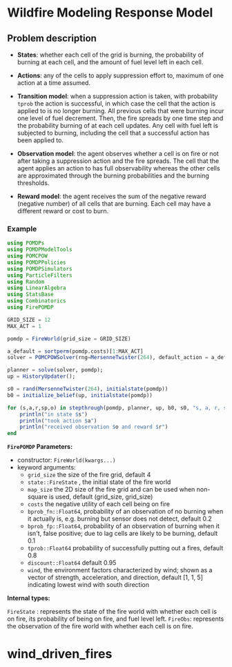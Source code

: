 # Wildfire Modeling Response Model



## Problem description


- **States**: whether each cell of the grid is burning, the probability of burning at each cell, and the amount of fuel level left in each cell.

- **Actions**: any of the cells to apply suppression effort to, maximum of one action at a time assumed.  

- **Transition model**: when a suppression action is taken, with probability `tprob` the action is successful, in which case the cell that the action is applied to is no longer burning. All previous cells that were burning incur one level of fuel decrement. Then, the fire spreads by one time step and the probability burning of at each cell updates. Any cell with fuel left is subjected to burning, including the cell that a successful action has been applied to.

- **Observation model**: the agent observes whether a cell is on fire or not after taking a suppression action and the fire spreads. The cell that the agent applies an action to has full observability whereas the other cells are approximated through the burning probabilities and the burning thresholds.

- **Reward model**: the agent receives the sum of the negative reward (negative number) of all cells that are burning. Each cell may have a different reward or cost to burn.

### Example

```julia
using POMDPs
using POMDPModelTools
using POMCPOW
using POMDPPolicies
using POMDPSimulators
using ParticleFilters
using Random
using LinearAlgebra
using StatsBase
using Combinatorics
using FirePOMDP

GRID_SIZE = 12
MAX_ACT = 1

pomdp = FireWorld(grid_size = GRID_SIZE) 

a_default = sortperm(pomdp.costs)[1:MAX_ACT]
solver = POMCPOWSolver(rng=MersenneTwister(264), default_action = a_default, tree_queries = 1000, max_time = 60);

planner = solve(solver, pomdp);
up = HistoryUpdater();

s0 = rand(MersenneTwister(264), initialstate(pomdp))
b0 = initialize_belief(up, initialstate(pomdp))

for (s,a,r,sp,o) in stepthrough(pomdp, planner, up, b0, s0, "s, a, r, sp, o")
    println("in state $s")
    println("took action $a")
    println("received observation $o and reward $r")
end
```


**`FirePOMDP` Parameters:** 

- constructor: `FireWorld(kwargs...)` 
- keyword arguments: 
  - `grid_size` the size of the fire grid,  default 4
  - `state::FireState` , the initial state of the fire world
  - `map_size` the 2D size of the fire grid and can be used when non-square is used,  default (grid_size, grid_size)
  - `costs` the negative utility of each cell being on fire
  - `bprob_fn::Float64`, probability of an observation of no burning when it actually is, e.g. burning but sensor does not detect, default 0.2
  - `bprob_fp::Float64`, probability of an observation of burning when it isn't, false positive; due to lag cells are likely to be burning, default 0.1
  - `tprob::Float64` probability of successfully putting out a fires, default 0.8
  - `discount::Float64` default 0.95
  - `wind`, the environment factors characterized by wind; shown as a vector of strength, acceleration, and direction, default [1, 1, 5] indicating lowest wind with south direction

**Internal types:**

`FireState` : represents the state of the fire world with whether each cell is on fire, its probability of being on fire, and fuel level left.
`FireObs`: represents the observation of the fire world with whether each cell is on fire.
# wind_driven_fires
